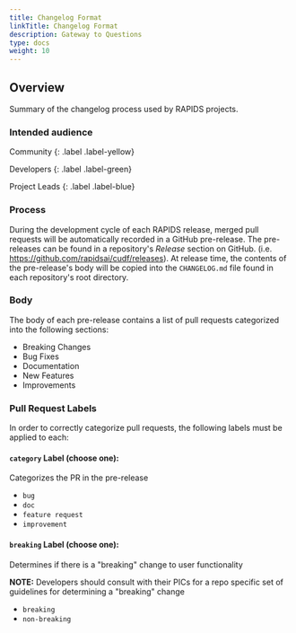 ```yaml
---
title: Changelog Format
linkTitle: Changelog Format
description: Gateway to Questions
type: docs
weight: 10
---
```



## Overview

Summary of the changelog process used by RAPIDS projects.

### Intended audience

Community
{: .label .label-yellow}

Developers
{: .label .label-green}

Project Leads
{: .label .label-blue}

### Process

During the development cycle of each RAPIDS release, merged pull requests will be automatically recorded in a GitHub pre-release. The pre-releases can be found in a repository's _Release_ section on GitHub. (i.e. <https://github.com/rapidsai/cudf/releases>). At release time, the contents of the pre-release's body will be copied into the `CHANGELOG.md` file found in each repository's root directory.

### Body

The body of each pre-release contains a list of pull requests categorized into the following sections:

- Breaking Changes
- Bug Fixes
- Documentation
- New Features
- Improvements

### Pull Request Labels

In order to correctly categorize pull requests, the following labels must be applied to each:

#### `category` Label (choose one):

Categorizes the PR in the pre-release

- `bug`
- `doc`
- `feature request`
- `improvement`

#### `breaking` Label (choose one):

Determines if there is a "breaking" change to user functionality

**NOTE:** Developers should consult with their PICs for a repo specific set of guidelines for determining a "breaking" change

- `breaking`
- `non-breaking`
